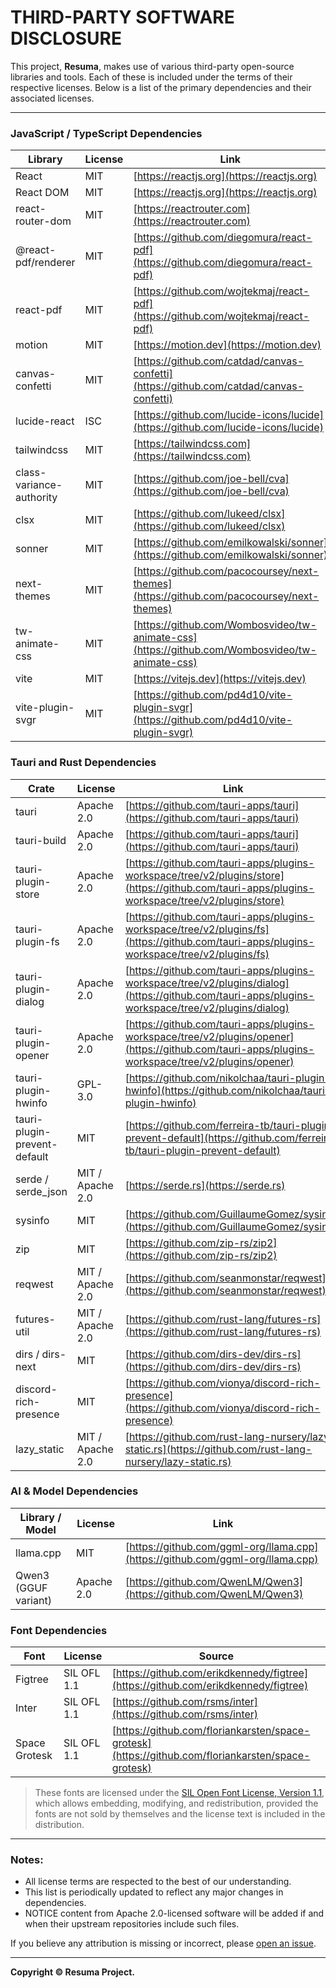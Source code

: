 # THIRD-PARTY SOFTWARE DISCLOSURE

This project, **Resuma**, makes use of various third-party open-source libraries and tools. Each of these is included under the terms of their respective licenses. Below is a list of the primary dependencies and their associated licenses.

---

### JavaScript / TypeScript Dependencies

| Library                  | License | Link                                                                                           |
| ------------------------ | ------- | ---------------------------------------------------------------------------------------------- |
| React                    | MIT     | [https://reactjs.org](https://reactjs.org)                                                     |
| React DOM                | MIT     | [https://reactjs.org](https://reactjs.org)                                                     |
| react-router-dom         | MIT     | [https://reactrouter.com](https://reactrouter.com)                                             |
| @react-pdf/renderer      | MIT     | [https://github.com/diegomura/react-pdf](https://github.com/diegomura/react-pdf)               |
| react-pdf                | MIT     | [https://github.com/wojtekmaj/react-pdf](https://github.com/wojtekmaj/react-pdf)               |
| motion                   | MIT     | [https://motion.dev](https://motion.dev)                                                       |
| canvas-confetti          | MIT     | [https://github.com/catdad/canvas-confetti](https://github.com/catdad/canvas-confetti)         |
| lucide-react             | ISC     | [https://github.com/lucide-icons/lucide](https://github.com/lucide-icons/lucide)               |
| tailwindcss              | MIT     | [https://tailwindcss.com](https://tailwindcss.com)                                             |
| class-variance-authority | MIT     | [https://github.com/joe-bell/cva](https://github.com/joe-bell/cva)                             |
| clsx                     | MIT     | [https://github.com/lukeed/clsx](https://github.com/lukeed/clsx)                               |
| sonner                   | MIT     | [https://github.com/emilkowalski/sonner](https://github.com/emilkowalski/sonner)               |
| next-themes              | MIT     | [https://github.com/pacocoursey/next-themes](https://github.com/pacocoursey/next-themes)       |
| tw-animate-css           | MIT     | [https://github.com/Wombosvideo/tw-animate-css](https://github.com/Wombosvideo/tw-animate-css) |
| vite                     | MIT     | [https://vitejs.dev](https://vitejs.dev)                                                       |
| vite-plugin-svgr         | MIT     | [https://github.com/pd4d10/vite-plugin-svgr](https://github.com/pd4d10/vite-plugin-svgr)       |

### Tauri and Rust Dependencies

| Crate                        | License          | Link                                                                                                                                             |
| ---------------------------- | ---------------- | ------------------------------------------------------------------------------------------------------------------------------------------------ |
| tauri                        | Apache 2.0       | [https://github.com/tauri-apps/tauri](https://github.com/tauri-apps/tauri)                                                                       |
| tauri-build                  | Apache 2.0       | [https://github.com/tauri-apps/tauri](https://github.com/tauri-apps/tauri)                                                                       |
| tauri-plugin-store           | Apache 2.0       | [https://github.com/tauri-apps/plugins-workspace/tree/v2/plugins/store](https://github.com/tauri-apps/plugins-workspace/tree/v2/plugins/store)   |
| tauri-plugin-fs              | Apache 2.0       | [https://github.com/tauri-apps/plugins-workspace/tree/v2/plugins/fs](https://github.com/tauri-apps/plugins-workspace/tree/v2/plugins/fs)         |
| tauri-plugin-dialog          | Apache 2.0       | [https://github.com/tauri-apps/plugins-workspace/tree/v2/plugins/dialog](https://github.com/tauri-apps/plugins-workspace/tree/v2/plugins/dialog) |
| tauri-plugin-opener          | Apache 2.0       | [https://github.com/tauri-apps/plugins-workspace/tree/v2/plugins/opener](https://github.com/tauri-apps/plugins-workspace/tree/v2/plugins/opener) |
| tauri-plugin-hwinfo          | GPL-3.0          | [https://github.com/nikolchaa/tauri-plugin-hwinfo](https://github.com/nikolchaa/tauri-plugin-hwinfo)                                             |
| tauri-plugin-prevent-default | MIT              | [https://github.com/ferreira-tb/tauri-plugin-prevent-default](https://github.com/ferreira-tb/tauri-plugin-prevent-default)                       |
| serde / serde_json           | MIT / Apache 2.0 | [https://serde.rs](https://serde.rs)                                                                                                             |
| sysinfo                      | MIT              | [https://github.com/GuillaumeGomez/sysinfo](https://github.com/GuillaumeGomez/sysinfo)                                                           |
| zip                          | MIT              | [https://github.com/zip-rs/zip2](https://github.com/zip-rs/zip2)                                                                                 |
| reqwest                      | MIT / Apache 2.0 | [https://github.com/seanmonstar/reqwest](https://github.com/seanmonstar/reqwest)                                                                 |
| futures-util                 | MIT / Apache 2.0 | [https://github.com/rust-lang/futures-rs](https://github.com/rust-lang/futures-rs)                                                               |
| dirs / dirs-next             | MIT              | [https://github.com/dirs-dev/dirs-rs](https://github.com/dirs-dev/dirs-rs)                                                                       |
| discord-rich-presence        | MIT              | [https://github.com/vionya/discord-rich-presence](https://github.com/vionya/discord-rich-presence)                                               |
| lazy_static                  | MIT / Apache 2.0 | [https://github.com/rust-lang-nursery/lazy-static.rs](https://github.com/rust-lang-nursery/lazy-static.rs)                                       |

### AI & Model Dependencies

| Library / Model      | License    | Link                                                                           |
| -------------------- | ---------- | ------------------------------------------------------------------------------ |
| llama.cpp            | MIT        | [https://github.com/ggml-org/llama.cpp](https://github.com/ggml-org/llama.cpp) |
| Qwen3 (GGUF variant) | Apache 2.0 | [https://github.com/QwenLM/Qwen3](https://github.com/QwenLM/Qwen3)             |

### Font Dependencies

| Font          | License     | Source                                                                                             |
| ------------- | ----------- | -------------------------------------------------------------------------------------------------- |
| Figtree       | SIL OFL 1.1 | [https://github.com/erikdkennedy/figtree](https://github.com/erikdkennedy/figtree)                 |
| Inter         | SIL OFL 1.1 | [https://github.com/rsms/inter](https://github.com/rsms/inter)                                     |
| Space Grotesk | SIL OFL 1.1 | [https://github.com/floriankarsten/space-grotesk](https://github.com/floriankarsten/space-grotesk) |

> These fonts are licensed under the [SIL Open Font License, Version 1.1](https://openfontlicense.org/open-font-license-official-text/), which allows embedding, modifying, and redistribution, provided the fonts are not sold by themselves and the license text is included in the distribution.

---

### Notes:

- All license terms are respected to the best of our understanding.
- This list is periodically updated to reflect any major changes in dependencies.
- NOTICE content from Apache 2.0-licensed software will be added if and when their upstream repositories include such files.

If you believe any attribution is missing or incorrect, please [open an issue](https://github.com/nikolchaa/resuma/issues).

---

**Copyright © Resuma Project.**
